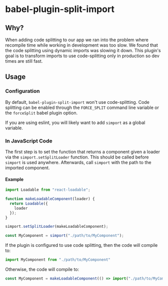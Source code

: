# babel-plugin-split-import

## Why?

When adding code splitting to our app we ran into the problem where recompile time while working in development was too slow. We found that the code splitting using dynamic imports was slowing it down. This plugin's goal is to transform imports to use code-splitting only in production so dev times are still fast.


## Usage

### Configuration
By default, `babel-plugin-split-import` won't use code-splitting. Code splitting can be enabled through the `FORCE_SPLIT` command line variable or the `forceSplit` babel plugin option.

If you are using eslint, you will likely want to add `simport` as a global variable.

### In JavaScript Code
The first step is to set the function that returns a component given a loader via the `simport.setSplitLoader` function. This should be called before `simport` is used anywhere. Afterwards, call `simport` with the path to the imported component.

#### Example
```js
import Loadable from "react-loadable";

function makeLoadableComponent(loader) {
  return Loadable({
    loader
  });
}

simport.setSplitLoader(makeLoadableComponent);

const MyComponent = simport("./path/to/MyComponent");
```

If the plugin is configured to use code splitting, then the code will compile to:
```js
import MyComponent from "./path/to/MyComponent"
```
Otherwise, the code will compile to:
```js
const MyComponent = makeLoadableComponent(() => import("./path/to/MyComponent"));
```
